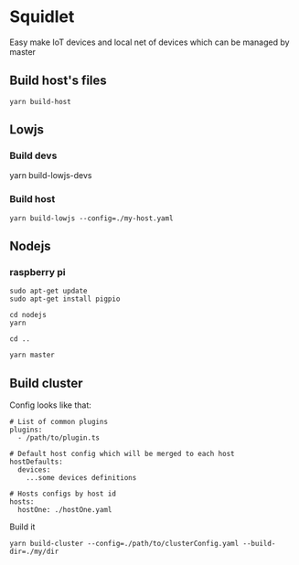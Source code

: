 # Squidlet

Easy make IoT devices and local net of devices which can be managed by master


## Build host's files

    yarn build-host


## Lowjs

### Build devs

   yarn build-lowjs-devs

### Build host

    yarn build-lowjs --config=./my-host.yaml


## Nodejs
 
### raspberry pi

    sudo apt-get update
    sudo apt-get install pigpio
    
    cd nodejs
    yarn
    
    cd ..
    
    yarn master


## Build cluster

Config looks like that:

    # List of common plugins
    plugins:
      - /path/to/plugin.ts
      
    # Default host config which will be merged to each host
    hostDefaults:
      devices:
        ...some devices definitions
    
    # Hosts configs by host id
    hosts:
      hostOne: ./hostOne.yaml

Build it

    yarn build-cluster --config=./path/to/clusterConfig.yaml --build-dir=./my/dir
    
